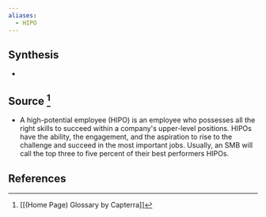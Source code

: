 ```yaml
---
aliases:
  - HIPO
---
```

## Synthesis
- 
## Source [^1]
- A high-potential employee (HIPO) is an employee who possesses all the right skills to succeed within a company's upper-level positions. HIPOs have the ability, the engagement, and the aspiration to rise to the challenge and succeed in the most important jobs. Usually, an SMB will call the top three to five percent of their best performers HIPOs.
## References

[^1]: [[(Home Page) Glossary by Capterra]]